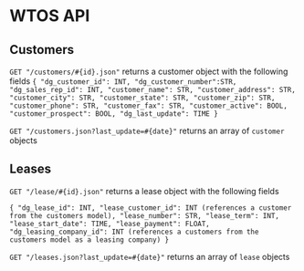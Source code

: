 WTOS API
========

Customers
---------
`GET "/customers/#{id}.json"` returns a customer object with the following fields
`{
	"dg_customer_id": INT,
	"dg_customer_number":STR,
	"dg_sales_rep_id": INT,
	"customer_name": STR,
	"customer_address": STR,
	"customer_city": STR,
	"customer_state": STR,
	"customer_zip": STR,
	"customer_phone": STR,
	"customer_fax": STR,
	"customer_active": BOOL,
	"customer_prospect": BOOL,
	"dg_last_update": TIME
}`

`GET "/customers.json?last_update=#{date}"`
returns an array of `customer` objects

Leases
------
`GET "/lease/#{id}.json"` returns a lease object with the following fields

`{
	"dg_lease_id": INT,
	"lease_customer_id": INT (references a customer from the customers model),
	"lease_number": STR,
	"lease_term": INT,
	"lease_start_date": TIME,
	"lease_payment": FLOAT,
	"dg_leasing_company_id": INT (references a customers from the customers model as a leasing company)
}`

`GET "/leases.json?last_update=#{date}"`
returns an array of `lease` objects